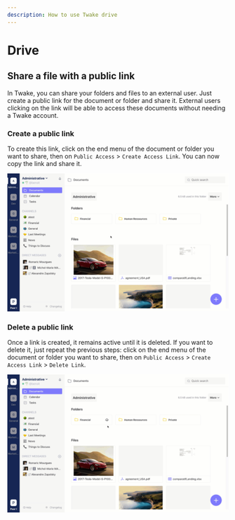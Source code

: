 ```yaml
---
description: How to use Twake drive
---
```


# Drive

## Share a file with a public link

In Twake, you can share your folders and files to an external user. Just create a public link for the document or folder and share it. External users clicking on the link will be able to access these documents without needing a Twake account.

### Create a public link

To create this link, click on the end menu of the document or folder you want to share, then on `Public Access` &gt; `Create Access Link`. You can now copy the link and share it.

![](../../assets/public-access.gif)


### Delete a public link

Once a link is created, it remains active until it is deleted. If you want to delete it, just repeat the previous steps: click on the end menu of the document or folder you want to share, then on `Public Access` &gt; `Create Access Link` &gt; `Delete Link`.

![](../../assets/sans-titre-2.gif)


